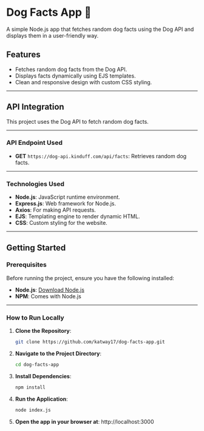 # Dog Facts App 🐶
A simple Node.js app that fetches random dog facts using the Dog API and displays them in a user-friendly way.

## Features
- Fetches random dog facts from the Dog API.
- Displays facts dynamically using EJS templates.
- Clean and responsive design with custom CSS styling.

---

## API Integration
This project uses the Dog API to fetch random dog facts.

---

### API Endpoint Used
- **GET** `https://dog-api.kinduff.com/api/facts`: Retrieves random dog facts.

---

### Technologies Used
- **Node.js**: JavaScript runtime environment.
- **Express.js**: Web framework for Node.js.
- **Axios**: For making API requests.
- **EJS**: Templating engine to render dynamic HTML.
- **CSS**: Custom styling for the website.

---

## Getting Started

### Prerequisites
Before running the project, ensure you have the following installed:
- **Node.js**: [Download Node.js](https://nodejs.org/)
- **NPM**: Comes with Node.js

---

### How to Run Locally

1. **Clone the Repository**:
   ```bash
   git clone https://github.com/katway17/dog-facts-app.git

2. **Navigate to the Project Directory**:
   ```bash
   cd dog-facts-app

3. **Install Dependencies**:
   ```bash
   npm install

4. **Run the Application**:
   ```bash
   node index.js

5. **Open the app in your browser at**:
   http://localhost:3000
